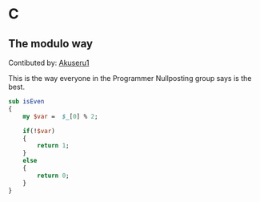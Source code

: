 # C

## The modulo way 
Contibuted by: [Akuseru1](https://github.com/Akuseru1)

This is the way everyone in the Programmer Nullposting group says is the best.

```perl
sub isEven
{
    my $var =  $_[0] % 2;

    if(!$var)
    {
        return 1;
    }
    else
    {
        return 0;
    }
}
```

